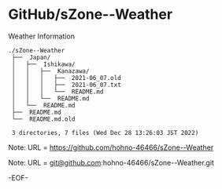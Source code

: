 # GitHub/sZone--Weather

Weather Information

    ./sZone--Weather
     ├──  Japan/
     │   ├──  Ishikawa/
     │   │   ├──  Kanazawa/
     │   │   │   ├──  2021-06_07.old
     │   │   │   ├──  2021-06_07.txt
     │   │   │   └──  README.md
     │   │   └──  README.md
     │   └──  README.md
     ├──  README.md
     └──  README.md.old
     
     3 directories, 7 files (Wed Dec 28 13:26:03 JST 2022)


Note: URL = https://github.com/hohno-46466/sZone--Weather

Note: URL = git@github.com:hohno-46466/sZone--Weather.git

-EOF-

